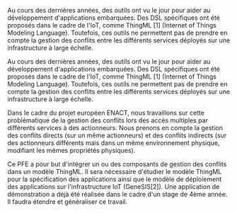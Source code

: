 Au cours des dernières années, des outils ont vu le jour pour aider au développement d'applications embarquées. Des DSL spécifiques ont été proposés dans le cadre de l'IoT, comme ThingML [1] (Internet of Things Modeling Language). Toutefois, ces outils ne permettent pas de prendre en compte la gestion des conflits entre les différents services déployés sur une infrastructure à large échelle.
	
Au cours des dernières années, des outils ont vu le jour pour aider au développement d'applications embarquées. Des DSL spécifiques ont été proposés dans le cadre de l'IoT, comme ThingML [1] (Internet of Things Modeling Language). Toutefois, ces outils ne permettent pas de prendre en compte la gestion des conflits entre les différents services déployés sur une infrastructure à large échelle.

Dans le cadre du projet européen ENACT, nous travaillons sur cette problématique de la gestion des conflits lors des accès multiples par différents services à des actionneurs. Nous prenons en compte la gestion des conflits directs (sur un même actionneurs) et des conflits indirects (sur des actionneurs différents mais dans un même environnement physique, modifiant les mêmes propriétés physiques).

Ce PFE a pour but d'intégrer un ou des composants de gestion des conflits dans un modèle ThingML. Il sera nécessaire d'étudier le modèle ThingML pour la spécification des applications ainsi que le modèle de déploiement des applications sur l'infrastructure IoT (GeneSIS[2]). Une application de démonstration a déjà été réalisée dans le cadre d'un stage de 4ème année. Il faudra étendre et généraliser ce travail.
